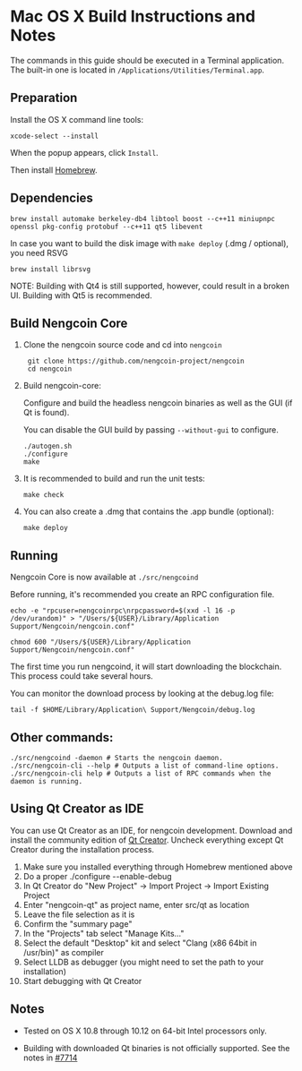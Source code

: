 Mac OS X Build Instructions and Notes
====================================
The commands in this guide should be executed in a Terminal application.
The built-in one is located in `/Applications/Utilities/Terminal.app`.

Preparation
-----------
Install the OS X command line tools:

`xcode-select --install`

When the popup appears, click `Install`.

Then install [Homebrew](http://brew.sh).

Dependencies
----------------------

    brew install automake berkeley-db4 libtool boost --c++11 miniupnpc openssl pkg-config protobuf --c++11 qt5 libevent

In case you want to build the disk image with `make deploy` (.dmg / optional), you need RSVG

    brew install librsvg

NOTE: Building with Qt4 is still supported, however, could result in a broken UI. Building with Qt5 is recommended.

Build Nengcoin Core
------------------------

1. Clone the nengcoin source code and cd into `nengcoin`

        git clone https://github.com/nengcoin-project/nengcoin
        cd nengcoin

2.  Build nengcoin-core:

    Configure and build the headless nengcoin binaries as well as the GUI (if Qt is found).

    You can disable the GUI build by passing `--without-gui` to configure.

        ./autogen.sh
        ./configure
        make

3.  It is recommended to build and run the unit tests:

        make check

4.  You can also create a .dmg that contains the .app bundle (optional):

        make deploy

Running
-------

Nengcoin Core is now available at `./src/nengcoind`

Before running, it's recommended you create an RPC configuration file.

    echo -e "rpcuser=nengcoinrpc\nrpcpassword=$(xxd -l 16 -p /dev/urandom)" > "/Users/${USER}/Library/Application Support/Nengcoin/nengcoin.conf"

    chmod 600 "/Users/${USER}/Library/Application Support/Nengcoin/nengcoin.conf"

The first time you run nengcoind, it will start downloading the blockchain. This process could take several hours.

You can monitor the download process by looking at the debug.log file:

    tail -f $HOME/Library/Application\ Support/Nengcoin/debug.log

Other commands:
-------

    ./src/nengcoind -daemon # Starts the nengcoin daemon.
    ./src/nengcoin-cli --help # Outputs a list of command-line options.
    ./src/nengcoin-cli help # Outputs a list of RPC commands when the daemon is running.

Using Qt Creator as IDE
------------------------
You can use Qt Creator as an IDE, for nengcoin development.
Download and install the community edition of [Qt Creator](https://www.qt.io/download/).
Uncheck everything except Qt Creator during the installation process.

1. Make sure you installed everything through Homebrew mentioned above
2. Do a proper ./configure --enable-debug
3. In Qt Creator do "New Project" -> Import Project -> Import Existing Project
4. Enter "nengcoin-qt" as project name, enter src/qt as location
5. Leave the file selection as it is
6. Confirm the "summary page"
7. In the "Projects" tab select "Manage Kits..."
8. Select the default "Desktop" kit and select "Clang (x86 64bit in /usr/bin)" as compiler
9. Select LLDB as debugger (you might need to set the path to your installation)
10. Start debugging with Qt Creator

Notes
-----

* Tested on OS X 10.8 through 10.12 on 64-bit Intel processors only.

* Building with downloaded Qt binaries is not officially supported. See the notes in [#7714](https://github.com/bitcoin/bitcoin/issues/7714)
